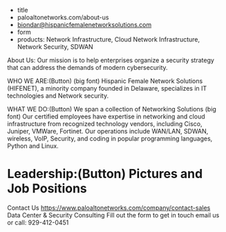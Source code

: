 - title
- paloaltonetworks.com/about-us
- biondar@hispanicfemalenetworksolutions.com
- form
- products: Network Infrastructure, Cloud Network Infrastructure, Network Security, SDWAN

About Us:
Our mission is to help enterprises
organize a security strategy that can
address the demands of modern cybersecurity.

WHO WE ARE:(Button) (big font)
Hispanic Female Network Solutions (HIFENET),
a minority company founded in Delaware,
specializes in IT technologies and Network security.

WHAT WE DO:(Button)
We span a collection of Networking Solutions (big font)
Our certified employees have expertise in networking and cloud infrastructure
from recognized technology vendors, including Cisco, Juniper, VMWare, Fortinet.
Our operations include WAN/LAN, SDWAN, wireless, VoIP, Security,
and coding in popular programming languages, Python and Linux.

Leadership:(Button)
Pictures and Job Positions
====================================================================
Contact Us
https://www.paloaltonetworks.com/company/contact-sales
Data Center & Security Consulting
Fill out the form to get in touch
email us or call: 929-412-0451
